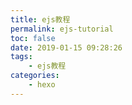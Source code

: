 ```yaml
---
title: ejs教程
permalink: ejs-tutorial
toc: false
date: 2019-01-15 09:28:26
tags:
    - ejs教程
categories:
    - hexo
---
```


